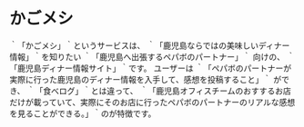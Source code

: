 # かごメシ

｀「かごメシ」｀というサービスは、
｀「鹿児島ならではの美味しいディナー情報」｀を知りたい
｀「鹿児島へ出張するペパボのパートナー」｀ 向けの、
｀「鹿児島ディナー情報サイト」｀です。
ユーザーは ｀「ペパボのパートナーが実際に行った鹿児島のディナー情報を入手して、感想を投稿すること」｀ ができ、
｀「食べログ」｀とは違って、
｀「鹿児島オフィスチームのおすするお店だけが載っていて、実際にそのお店に行ったペパボのパートナーのリアルな感想を見ることができる。」｀のが特徴です。
